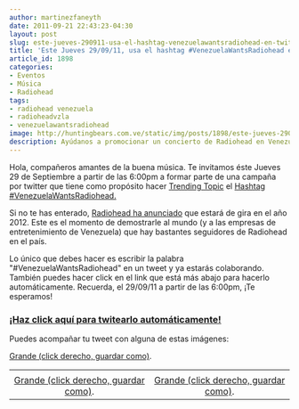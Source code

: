 ```yaml
---
author: martinezfaneyth
date: 2011-09-21 22:43:23-04:30
layout: post
slug: este-jueves-290911-usa-el-hashtag-venezuelawantsradiohead-en-twitter
title: 'Este Jueves 29/09/11, usa el hashtag #VenezuelaWantsRadiohead en twitter'
article_id: 1898
categories:
- Eventos
- Música
- Radiohead
tags:
- radiohead venezuela
- radioheadvzla
- venezuelawantsradiohead
image: http://huntingbears.com.ve/static/img/posts/1898/este-jueves-290911-usa-el-hashtag-venezuelawantsradiohead-en-twitter__1.jpg
description: Ayúdanos a promocionar un concierto de Radiohead en Venezuela.
---
```


Hola, compañeros amantes de la buena música. Te invitamos éste Jueves 29 de Septiembre a partir de las 6:00pm a formar parte de una campaña por twitter que tiene como propósito hacer [Trending Topic](http://es.wikipedia.org/wiki/Trending_topic) el [Hashtag](http://es.wikipedia.org/wiki/Hashtags) [#VenezuelaWantsRadiohead.](http://twitter.com/#%21/search/realtime/VenezuelaWantsRadiohead)

Si no te has enterado, [Radiohead ha anunciado](http://cucharasonica.com/2011/09/radiohead-saldra-de-gira-en-2012) que estará de gira en el año 2012. Este es el momento de demostrarle al mundo (y a las empresas de entretenimiento de Venezuela) que hay bastantes seguidores de Radiohead en el país.

Lo único que debes hacer es escribir la palabra "#VenezuelaWantsRadiohead" en un tweet y ya estarás colaborando. También puedes hacer click en el link que está más abajo para hacerlo automáticamente. Recuerda, el 29/09/11 a partir de las 6:00pm, ¡Te esperamos!

### [¡Haz click aquí para twitearlo automáticamente!](http://twitter.com/intent/tweet?text=%23VenezuelaWantsRadiohead%20%23VenezuelaWantsRadiohead%20%23VenezuelaWantsRadiohead%20%23VenezuelaWantsRadiohead%20%23VenezuelaWantsRadiohead%20@RadioheadVzla)

Puedes acompañar tu tweet con alguna de estas imágenes:

<span class="figure figure-100" data-figure-src="http://huntingbears.com.ve/static/img/posts/1898/este-jueves-290911-usa-el-hashtag-venezuelawantsradiohead-en-twitter__5.jpg" data-figure-href="http://huntingbears.com.ve/static/img/posts/1898/este-jueves-290911-usa-el-hashtag-venezuelawantsradiohead-en-twitter__1.jpg"></span>

[Grande (click derecho, guardar como)](http://huntingbears.com.ve/static/img/posts/1898/este-jueves-290911-usa-el-hashtag-venezuelawantsradiohead-en-twitter__1.jpg).

|||
|:---:|:---:|
|<span class="figure figure-100" data-figure-src="http://huntingbears.com.ve/static/img/posts/1898/este-jueves-290911-usa-el-hashtag-venezuelawantsradiohead-en-twitter__7.jpg" data-figure-href="http://huntingbears.com.ve/static/img/posts/1898/este-jueves-290911-usa-el-hashtag-venezuelawantsradiohead-en-twitter__3.jpg"></span>|
|[Grande (click derecho, guardar como)](http://huntingbears.com.ve/static/img/posts/1898/este-jueves-290911-usa-el-hashtag-venezuelawantsradiohead-en-twitter__2.jpg).|[Grande (click derecho, guardar como)](http://huntingbears.com.ve/static/img/posts/1898/este-jueves-290911-usa-el-hashtag-venezuelawantsradiohead-en-twitter__3.jpg).|
